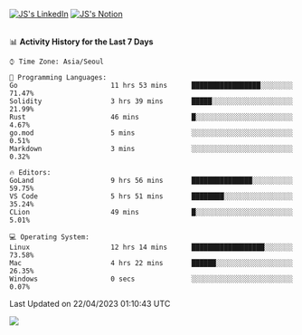 
[![JS's LinkedIn](https://img.shields.io/badge/LinkedIn-blue?style=for-the-badge&logo=linkedin)](https://www.linkedin.com/in/jaeseung-lee-5a2a32139/) 
[![JS's Notion](https://img.shields.io/badge/Notion-black?style=for-the-badge&logo=notion)](https://bit.ly/ljswiki1) <br><br>
<!-- ![JS's GitHub stats](https://github-readme-stats-lemon-five.vercel.app/api?username=tkxkd0159&hide=contribs,prs,stars,issues&show_icons=true&theme=react&include_all_commits=true)   -->
<!-- ![Top Langs](https://github-readme-stats-lemon-five.vercel.app/api/top-langs/?username=tkxkd0159&layout=compact&hide=jupyter%20notebook,scss,html,css&langs_count=10)  -->


<!--START_SECTION:waka-->
📊 **Activity History for the Last 7 Days** 

```text
⌚︎ Time Zone: Asia/Seoul

💬 Programming Languages: 
Go                       11 hrs 53 mins      █████████████████░░░░░░░░   71.47% 
Solidity                 3 hrs 39 mins       █████░░░░░░░░░░░░░░░░░░░░   21.99% 
Rust                     46 mins             █░░░░░░░░░░░░░░░░░░░░░░░░   4.67% 
go.mod                   5 mins              ░░░░░░░░░░░░░░░░░░░░░░░░░   0.51% 
Markdown                 3 mins              ░░░░░░░░░░░░░░░░░░░░░░░░░   0.32%

🔥 Editors: 
GoLand                   9 hrs 56 mins       ███████████████░░░░░░░░░░   59.75% 
VS Code                  5 hrs 51 mins       ████████░░░░░░░░░░░░░░░░░   35.24% 
CLion                    49 mins             █░░░░░░░░░░░░░░░░░░░░░░░░   5.01%

💻 Operating System: 
Linux                    12 hrs 14 mins      ██████████████████░░░░░░░   73.58% 
Mac                      4 hrs 22 mins       ██████░░░░░░░░░░░░░░░░░░░   26.35% 
Windows                  0 secs              ░░░░░░░░░░░░░░░░░░░░░░░░░   0.07%

```


 Last Updated on 22/04/2023 01:10:43 UTC
<!--END_SECTION:waka-->

<a href="https://github.com/tkxkd0159/dsalgo">
  <img align="center" src="https://github-readme-stats-lemon-five.vercel.app/api/pin/?username=tkxkd0159&repo=dsalgo&theme=react" />
</a>


<!---
- 🔭 I’m currently working on ...
- 🌱 I’m currently learning blockchain and distributed network
- 👯 I’m looking to collaborate on ...
- 🤔 I’m looking for help with ...
- 💬 Ask me about ...
- 📫 How to reach me: ...
- 😄 Pronouns: ...
- ⚡ Fun fact: ...
-->
